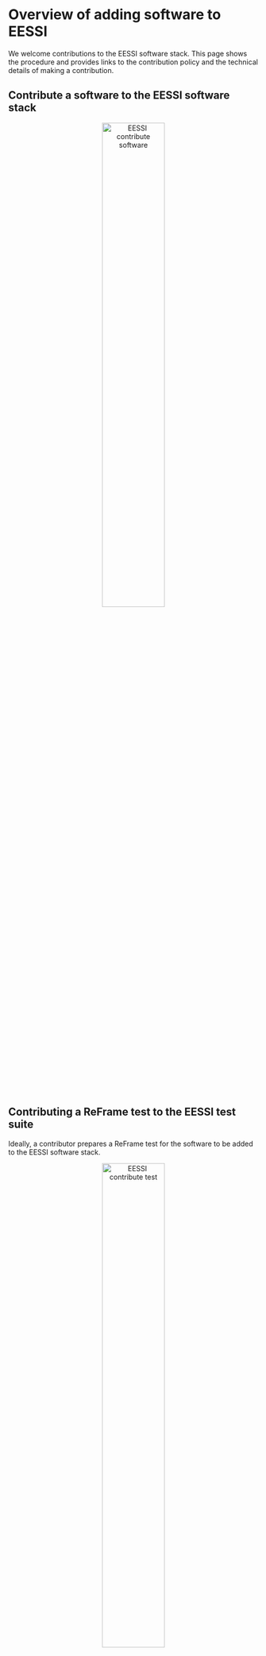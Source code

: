 # Overview of adding software to EESSI

We welcome contributions to the EESSI software stack. This page shows the procedure and provides links to the contribution policy and the technical details of making a contribution. 

## Contribute a software to the EESSI software stack

<p align="center">
  <img width="50%" src="../../img/contribute_software_workflow.png" alt="EESSI contribute software">
</p>

## Contributing a ReFrame test to the EESSI test suite

Ideally, a contributor prepares a ReFrame test for the software to be added to the EESSI software stack. 

<p align="center">
  <img width="50%" src="../../img/contribute_test_workflow.png" alt="EESSI contribute test">
</p>



# More about adding software to EESSI

* [Contribution policy](contribution_policy.md)
* [Opening a pull request *(for contributors)*](opening_pr.md)
* [Building software *(for maintainers)*](building_software.md)
* [Debugging failed builds *(for contributors + maintainers)*](debugging_failed_builds.md)
* [Deploying software *(for maintainers)*](deploying_software.md)

If you need help with adding software to EESSI, please [open a support request](../support.md).
